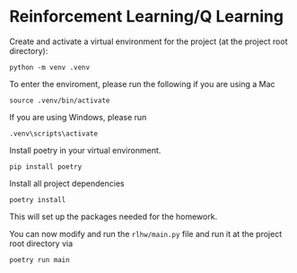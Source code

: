 # Reinforcement Learning/Q Learning 

Create and activate a virtual environment for the project (at the project root directory):

```
python -m venv .venv
```

To enter the enviroment, please run the following if you are using a Mac

```
source .venv/bin/activate
```

If you are using Windows, please run

```
.venv\scripts\activate
```

Install poetry in your virtual environment.

```
pip install poetry
```

Install all project dependencies

```
poetry install
```

This will set up the packages needed for the homework.

You can now modify and run the `rlhw/main.py` file and run it at the project root directory via
```
poetry run main
```
